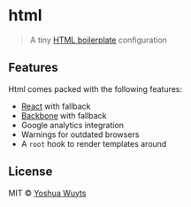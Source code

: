 # html

> A tiny [HTML boilerplate](http://html5boilerplate.com/) configuration

## Features
Html comes packed with the following features:
- [React](http://facebook.github.io/react/) with fallback
- [Backbone](backbonejs.org) with fallback
- Google analytics integration
- Warnings for outdated browsers
- A ````root```` hook to render templates around

## License
MIT © [Yoshua Wuyts](yoshuawuyts.com)


